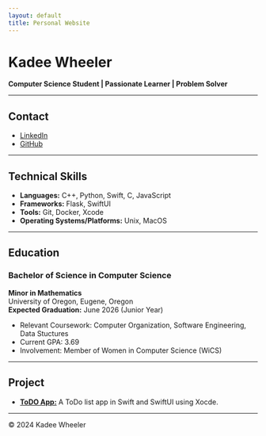 ```yaml
---
layout: default
title: Personal Website
---
```


# Kadee Wheeler

**Computer Science Student | Passionate Learner | Problem Solver**

---

## Contact

- [LinkedIn]([https://linkedin.com/in/kadeewheeler](https://www.linkedin.com/in/kadee-wheeler-661477271/))  
- [GitHub]([https://github.com/kadeewheeler](https://github.com/kadeemay))  

---

## Technical Skills

- **Languages:** C++, Python, Swift, C, JavaScript   
- **Frameworks:** Flask, SwiftUI  
- **Tools:** Git, Docker, Xcode
- **Operating Systems/Platforms:** Unix, MacOS

---

## Education

### **Bachelor of Science in Computer Science**  
**Minor in Mathematics**  
University of Oregon, Eugene, Oregon  
**Expected Graduation:** June 2026 (Junior Year)

- Relevant Coursework: Computer Organization, Software Engineering, Data Stuctures  
- Current GPA: 3.69 
- Involvement: Member of Women in Computer Science (WiCS)


---

## Project

- [**ToDO App:**]([https://github.com/kadeewheeler/project2](https://github.com/kadeemay/ToDoList)) A ToDo list app in Swift and SwiftUI using Xocde.  

---


&copy; 2024 Kadee Wheeler
